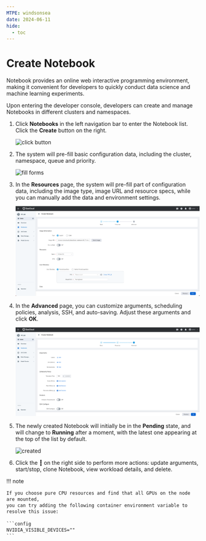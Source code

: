 ```yaml
---
MTPE: windsonsea
date: 2024-06-11
hide:
  - toc
---
```


# Create Notebook

Notebook provides an online web interactive programming environment, making it convenient for developers to quickly conduct data science and machine learning experiments.

Upon entering the developer console, developers can create and manage Notebooks in different clusters and namespaces.

1. Click **Notebooks** in the left navigation bar to enter the Notebook list. Click the **Create** button on the right.

    ![click button](../../images/notebook01.png)

1. The system will pre-fill basic configuration data, including the cluster, namespace, queue and priority.

    ![fill forms](../../images/notebook02.png)

1. In the **Resources** page, the system will pre-fill part of configuration data, including the image type, image URL and resource specs, while you can manually add the data and environment settings.

    ![fill forms](../../images/notebook06.png)

1. In the **Advanced** page, you can customize arguments, scheduling policies, analysis, SSH, and auto-saving.
   Adjust these arguments and click **OK**.

    ![fill forms](../../images/notebook07.png)

1. The newly created Notebook will initially be in the **Pending** state, and will change to **Running**
   after a moment, with the latest one appearing at the top of the list by default.

    ![created](../../images/notebook01.png)

1. Click the **┇** on the right side to perform more actions: update arguments, start/stop, clone Notebook, view workload details, and delete.

!!! note

    If you choose pure CPU resources and find that all GPUs on the node are mounted,
    you can try adding the following container environment variable to resolve this issue:

    ```config
    NVIDIA_VISIBLE_DEVICES=""
    ```
